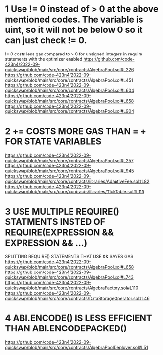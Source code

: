  
# 1  Use != 0 instead of > 0 at the above mentioned codes. The variable is uint, so it will not be below 0 so it can just check != 0.
!= 0 costs less gas compared to > 0 for unsigned integers in require statements with the optimizer enabled 
https://github.com/code-423n4/2022-09-quickswap/blob/main/src/core/contracts/AlgebraPool.sol#L226
https://github.com/code-423n4/2022-09-quickswap/blob/main/src/core/contracts/AlgebraPool.sol#L451
https://github.com/code-423n4/2022-09-quickswap/blob/main/src/core/contracts/AlgebraPool.sol#L604
https://github.com/code-423n4/2022-09-quickswap/blob/main/src/core/contracts/AlgebraPool.sol#L658
https://github.com/code-423n4/2022-09-quickswap/blob/main/src/core/contracts/AlgebraPool.sol#L904
# 2  <X> += <Y> COSTS MORE GAS THAN <X> = <X> + <Y> FOR STATE VARIABLES
https://github.com/code-423n4/2022-09-quickswap/blob/main/src/core/contracts/AlgebraPool.sol#L257
https://github.com/code-423n4/2022-09-quickswap/blob/main/src/core/contracts/AlgebraPool.sol#L945
https://github.com/code-423n4/2022-09-quickswap/blob/main/src/core/contracts/libraries/AdaptiveFee.sol#L82
https://github.com/code-423n4/2022-09-quickswap/blob/main/src/core/contracts/libraries/TickTable.sol#L115
# 3  USE MULTIPLE REQUIRE() STATMENTS INSTED OF REQUIRE(EXPRESSION && EXPRESSION && ...)
SPLITTING REQUIRE() STATEMENTS THAT USE && SAVES GAS
https://github.com/code-423n4/2022-09-quickswap/blob/main/src/core/contracts/AlgebraPool.sol#L658
https://github.com/code-423n4/2022-09-quickswap/blob/main/src/core/contracts/AlgebraPool.sol#L743
https://github.com/code-423n4/2022-09-quickswap/blob/main/src/core/contracts/AlgebraFactory.sol#L110
https://github.com/code-423n4/2022-09-quickswap/blob/main/src/core/contracts/DataStorageOperator.sol#L46
# 4  ABI.ENCODE() IS LESS EFFICIENT THAN ABI.ENCODEPACKED()
https://github.com/code-423n4/2022-09-quickswap/blob/main/src/core/contracts/AlgebraPoolDeployer.sol#L51
